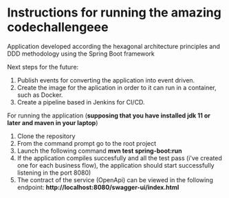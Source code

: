 # Instructions for running the amazing codechallengeee

Application developed according the hexagonal architecture principles and DDD methodology using
the Spring Boot framework

Next steps for the future: 
1. Publish events for converting the application into event driven. 
2. Create the image for the aplication in order to it can run in a container, such as Docker.
3. Create a pipeline based in Jenkins for CI/CD.


For running the application (**supposing that you have installed jdk 11 or later and maven in your laptop**)

1. Clone the repository
2. From the command prompt go to the root project
3. Launch the following command **mvn test spring-boot:run**
4. If the application compiles succesfully and  all the test pass (i've created one for each business flow), the application should start successfully listening in the port 8080)
5. The contract of the service (OpenApi) can be viewed in the following endpoint: **http://localhost:8080/swagger-ui/index.html**
